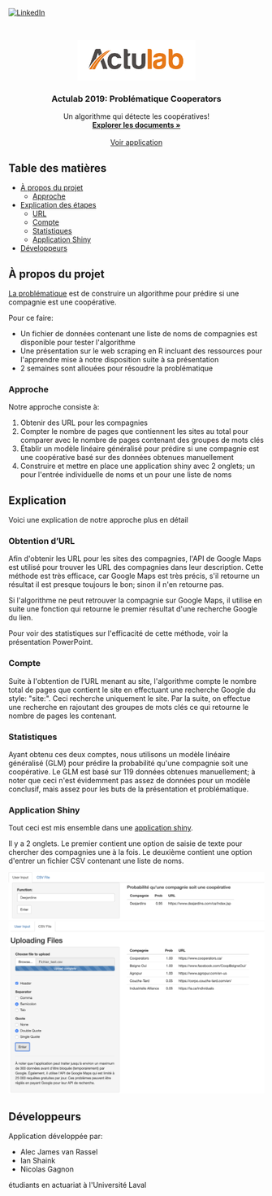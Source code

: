 

<!-- PROJECT SHIELDS -->
[![LinkedIn][linkedin-shield]][license-url]

<!-- PROJECT LOGO -->
<br />
<p align="center">
  <a href="https://github.com/alec42/actulab-2019">
    <img src="actulab logo.png" alt="Logo" height="80">
  </a>

  <h3 align="center">Actulab 2019: Problématique Cooperators</h3>

  <p align="center">
    Un algorithme qui détecte les coopératives!
    <br />
    <a href="https://github.com/alec42/actulab-2019"><strong>Explorer les documents »</strong></a>
    <br />
    <br />
    <a href="https://alec42.shinyapps.io/ActulabCooperators/">Voir application</a>
  </p>
</p>



<!-- TABLE DES MATIÈRES -->
## Table des matières

* [À propos du projet](#À-propos-du-projet)
  * [Approche](#Approche)
* [Explication des étapes](#Explication)
  * [URL](#Obtention-d-URL)
  * [Compte](#Compte)
  * [Statistiques](#Statistiques)
  * [Application Shiny](#Application-Shiny)
* [Développeurs](#Développeurs)



<!-- ABOUT THE PROJECT -->
## À propos du projet

[La problématique](https://github.com/alec42/actulab-2019/blob/master/Documents%20de%20r%C3%A9f%C3%A9rence/Probl%C3%A9matique%20Cooperators%202019.pdf) est de construire un algorithme pour prédire si une compagnie est une coopérative.

Pour ce faire:
* Un fichier de données contenant une liste de noms de compagnies est disponible pour tester l'algorithme
* Une présentation sur le web scraping en R incluant des ressources pour l'apprendre mise à notre disposition suite à sa présentation
* 2 semaines sont allouées pour résoudre la problématique

### Approche

Notre approche consiste à: 

1. Obtenir des URL pour les compagnies
1. Compter le nombre de pages que contiennent les sites au total pour comparer avec le nombre de pages contenant des groupes de mots clés
1. Établir un modèle linéaire généralisé pour prédire si une compagnie est une coopérative basé sur des données obtenues manuellement
1. Construire et mettre en place une application shiny avec 2 onglets; un pour l'entrée individuelle de noms et un pour une liste de noms

<!-- GETTING STARTED -->
## Explication

Voici une explication de notre approche plus en détail

### Obtention d’URL

Afin d'obtenir les URL pour les sites des compagnies, l'API de Google Maps est utilisé pour trouver les URL des compagnies dans leur description. 
Cette méthode est très efficace, car Google Maps est très précis, s'il retourne un résultat il est presque toujours le bon; sinon il n'en retourne pas.

Si l'algorithme ne peut retrouver la compagnie sur Google Maps, il utilise en suite une fonction qui retourne le premier résultat d'une recherche Google du lien.

Pour voir des statistiques sur l'efficacité de cette méthode, voir la présentation PowerPoint.

### Compte

Suite à l'obtention de l’URL menant au site, l'algorithme compte le nombre total de pages que contient le site en effectuant une recherche Google du style: "site:<URL>".
Ceci recherche uniquement le site.
Par la suite, on effectue une recherche en rajoutant des groupes de mots clés ce qui retourne le nombre de pages les contenant.

### Statistiques

Ayant obtenu ces deux comptes, nous utilisons un modèle linéaire généralisé (GLM) pour prédire la probabilité qu'une compagnie soit une coopérative. 
Le GLM est basé sur 119 données obtenues manuellement; à noter que ceci n'est évidemment pas assez de données pour un modèle conclusif, mais assez pour les buts de la présentation et problématique.

### Application Shiny

Tout ceci est mis ensemble dans une [application shiny](https://alec42.shinyapps.io/ActulabCooperators/).

Il y a 2 onglets. Le premier contient une option de saisie de texte pour chercher des compagnies une à la fois. Le deuxième contient une option d'entrer un fichier CSV contenant une liste de noms.

<a href="https://github.com/alec42/actulab-2019">
  <img src="onglet manuel.png" alt="screenshot">
</a>

<a href="https://github.com/alec42/actulab-2019">
  <img src="onglet fichier.png" alt="screenshot">
</a>

## Développeurs

Application développée par: 

- Alec James van Rassel
- Ian Shaink
- Nicolas Gagnon

étudiants en actuariat à l'Université Laval


<!-- MARKDOWN LINKS & IMAGES -->
[build-shield]: https://img.shields.io/badge/build-passing-brightgreen.svg?style=flat-square
[contributors-shield]: https://img.shields.io/badge/contributors-1-orange.svg?style=flat-square
[license-shield]: https://img.shields.io/badge/license-MIT-blue.svg?style=flat-square
[license-url]: https://linkedin.com/in/alec-james-van-rassel/
[linkedin-shield]: https://img.shields.io/badge/-LinkedIn-black.svg?style=flat-square&logo=linkedin&colorB=555
[linkedin-url]: https://linkedin.com/in/othneildrew
